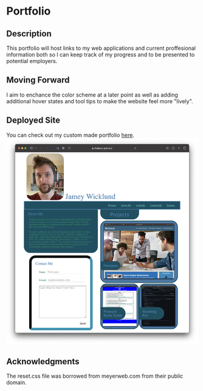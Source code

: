 # Portfolio
## Description
This portfolio will host links to my web applications and current proffesional information both so I can keep track of my progress and to be presented to potential employers. 

## Moving Forward
I aim to enchance the color scheme at a later point as well as adding additional hover states and tool tips to make the website feel more "lively".

## Deployed Site
You can check out my custom made portfolio [here](https://thebluwiz.github.io/Portfolio/).
![site image](./assets/images/deployed-site-image.png)
## Acknowledgments
The reset.css file was borrowed from meyerweb.com from their public domain.
